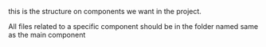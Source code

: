 this is the structure on components we want in the project.

All files related to a specific component should be in the folder named same as the main component
